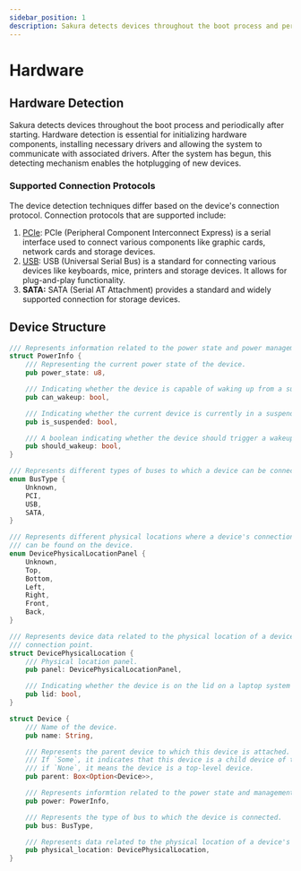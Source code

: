 ```yaml
---
sidebar_position: 1
description: Sakura detects devices throughout the boot process and periodically after starting.
---
```


# Hardware

## Hardware Detection

Sakura detects devices throughout the boot process and periodically after starting.
Hardware detection is essential for initializing hardware components, installing
necessary drivers and allowing the system to communicate with associated drivers.
After the system has begun, this detecting mechanism enables the hotplugging of
new devices.

### Supported Connection Protocols

The device detection techniques differ based on the device's connection protocol.
Connection protocols that are supported include:

1. [PCIe](./pci-e.md): PCIe (Peripheral Component Interconnect Express) is a serial interface used to connect various components like graphic cards, network cards and storage devices.
2. [USB](./usb.md): USB (Universal Serial Bus) is a standard for connecting various devices like keyboards, mice, printers and storage devices. It allows for plug-and-play functionality.
3. **SATA:** SATA (Serial AT Attachment) provides a standard and widely supported connection for storage devices.

## Device Structure

```rust title="Device Structure"
/// Represents information related to the power state and power management of a device.
struct PowerInfo {
    /// Representing the current power state of the device.
    pub power_state: u8,

    /// Indicating whether the device is capable of waking up from a suspended state.
    pub can_wakeup: bool,

    /// Indicating whether the current device is currently in a suspended state.
    pub is_suspended: bool,

    /// A boolean indicating whether the device should trigger a wakeup event.
    pub should_wakeup: bool,
}

/// Represents different types of buses to which a device can be connected.
enum BusType {
    Unknown,
    PCI,
    USB,
    SATA,
}

/// Represents different physical locations where a device's connection point (ports, connectors, etc.)
/// can be found on the device.
enum DevicePhysicalLocationPanel {
    Unknown,
    Top,
    Bottom,
    Left,
    Right,
    Front,
    Back,
}

/// Represents device data related to the physical location of a device's
/// connection point.
struct DevicePhysicalLocation {
    /// Physical location panel.
    pub panel: DevicePhysicalLocationPanel,

    /// Indicating whether the device is on the lid on a laptop system
    pub lid: bool,
}

struct Device {
    /// Name of the device.
    pub name: String,

    /// Represents the parent device to which this device is attached.
    /// If `Some`, it indicates that this device is a child device of the parent;
    /// if `None`, it means the device is a top-level device.
    pub parent: Box<Option<Device>>,

    /// Represents informtion related to the power state and management of the device.
    pub power: PowerInfo,

    /// Represents the type of bus to which the device is connected.
    pub bus: BusType,

    /// Represents data related to the physical location of a device's connection point.
    pub physical_location: DevicePhysicalLocation,
}
```
